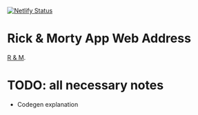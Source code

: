 [![Netlify Status](https://api.netlify.com/api/v1/badges/89621e2f-5548-4cdd-aa30-b3b78afd5e8f/deploy-status)](https://app.netlify.com/sites/rick-and-morty-reference-book/deploys)

# Rick & Morty App Web Address

[R & M](https://rick-and-morty-reference-book.netlify.app).

# TODO: all necessary notes
- Codegen explanation
